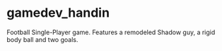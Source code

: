 # gamedev_handin

Football Single-Player game. Features a remodeled Shadow guy, a rigid body ball and two goals.
